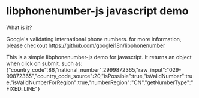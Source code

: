 # libphonenumber-js javascript demo

What is it?

Google's validating international phone numbers. for more information, please checkout https://github.com/googlei18n/libphonenumber


This is a simple libphonenumber-js demo for javascript. It returns an object when click on submit.
such as:
      {"country_code":86,"national_number":2999872365,"raw_input":"029-99872365","country_code_source":20,"isPossible":true,"isValidNumber":true,"isValidNumberForRegion":true,"numberRegion":"CN","getNumberType":"FIXED_LINE"}
 

